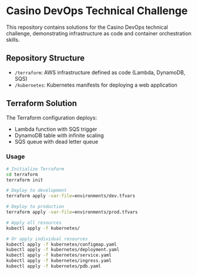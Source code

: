 # Casino DevOps Technical Challenge

This repository contains solutions for the Casino DevOps technical challenge, demonstrating infrastructure as code and container orchestration skills.

## Repository Structure

- `/terraform`: AWS infrastructure defined as code (Lambda, DynamoDB, SQS)
- `/kubernetes`: Kubernetes manifests for deploying a web application

## Terraform Solution

The Terraform configuration deploys:
- Lambda function with SQS trigger
- DynamoDB table with infinite scaling
- SQS queue with dead letter queue

### Usage

```bash
# Initialize Terraform
cd terraform
terraform init

# Deploy to development
terraform apply -var-file=environments/dev.tfvars

# Deploy to production
terraform apply -var-file=environments/prod.tfvars

# Apply all resources
kubectl apply -f kubernetes/

# Or apply individual resources
kubectl apply -f kubernetes/configmap.yaml
kubectl apply -f kubernetes/deployment.yaml
kubectl apply -f kubernetes/service.yaml
kubectl apply -f kubernetes/ingress.yaml
kubectl apply -f kubernetes/pdb.yaml